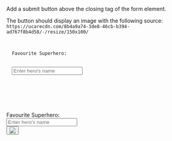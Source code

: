 Add a submit button above
the closing tag of the form
element.

The button should display an
image with the following source:
`https://ucarecdn.com/8b4a9a74-3de8-46cb-b394-ad767f8b4d58/-/resize/150x100/`

<codeblock language="html" type="exercise" testMode="fixedInput" defaultCSS="form {max-width: 300px; margin: 10px auto; font-family: Lato; border-radius: 10px; padding: 1rem; box-shadow: 0px 0px 4px; background-color: snow; font-size: 1.2rem; } form * { margin: 0.5rem; } button , input[type=`button`] { padding: 0.2rem 1rem; font-size: 1.1rem; font-weight: 700; margin: 1rem 0; }">
<code>
<form>
  <label>Favourite Superhero:</label>
  <br>
  <input type="text" placeholder="Enter hero's name">
  <br>

  <!-- Write code below -->
</form>
</code>

<solution>
<form>
  <label>Favourite Superhero:</label>
  <br>
  <input type="text" placeholder="Enter hero's name">
  <br>

  <!-- Write code below -->
  <button>
    <img src="https://ucarecdn.com/8b4a9a74-3de8-46cb-b394-ad767f8b4d58/-/resize/150x100/">
  </button>
</form>
</solution>
</codeblock>
